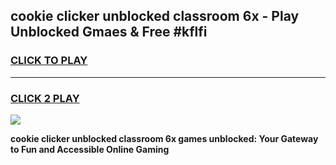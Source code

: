 
## cookie clicker unblocked classroom 6x - Play Unblocked Gmaes & Free #kflfi
<h3>
<a href="https://news.freeplayer.one?title=cookie_clicker_unblocked_classroom_6x&ref=24F">CLICK TO PLAY</a></h3>
<hr>

<h3>
<a href="https://news.freeplayer.one?title=cookie_clicker_unblocked_classroom_6x&ref=24F">CLICK 2 PLAY</a>
  
</h3>

<a href="https://news.freeplayer.one?title=cookie_clicker_unblocked_classroom_6x&ref=24F/"><img src="https://clearcache.store/games.png"></a>


**cookie clicker unblocked classroom 6x games unblocked: Your Gateway to Fun and Accessible Online Gaming**
